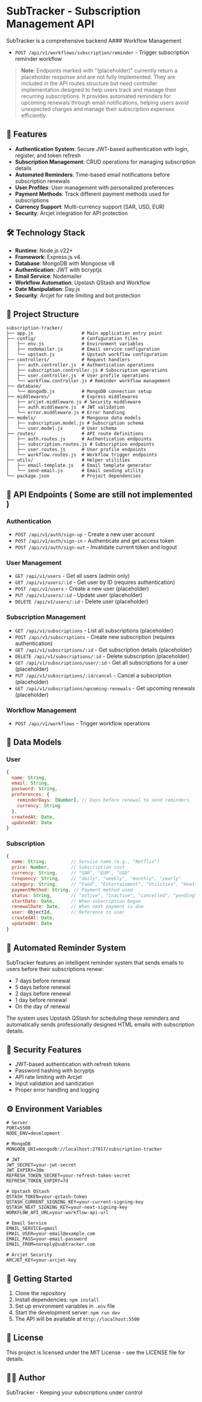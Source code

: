 # SubTracker - Subscription Management API

SubTracker is a comprehensive backend A### Workflow Management

-   `POST /api/v1/workflows/subscription/reminder` - Trigger subscription reminder workflow

> **Note**: Endpoints marked with "(placeholder)" currently return a placeholder response and are not fully implemented. They are included in the API routes structure but need controller implementation.designed to help users track and manage their recurring subscriptions. It provides automated reminders for upcoming renewals through email notifications, helping users avoid unexpected charges and manage their subscription expenses efficiently.

## 🌟 Features

-   **Authentication System**: Secure JWT-based authentication with login, register, and token refresh
-   **Subscription Management**: CRUD operations for managing subscription details
-   **Automated Reminders**: Time-based email notifications before subscription renewals
-   **User Profiles**: User management with personalized preferences
-   **Payment Methods**: Track different payment methods used for subscriptions
-   **Currency Support**: Multi-currency support (SAR, USD, EUR)
-   **Security**: Arcjet integration for API protection

## 🛠️ Technology Stack

-   **Runtime**: Node.js v22+
-   **Framework**: Express.js v4
-   **Database**: MongoDB with Mongoose v8
-   **Authentication**: JWT with bcryptjs
-   **Email Service**: Nodemailer
-   **Workflow Automation**: Upstash QStash and Workflow
-   **Date Manipulation**: Day.js
-   **Security**: Arcjet for rate limiting and bot protection

## 📁 Project Structure

```
subscription-tracker/
├── app.js                  # Main application entry point
├── config/                 # Configuration files
│   ├── env.js              # Environment variables
│   ├── nodemailer.js       # Email service configuration
│   └── upstash.js          # Upstash workflow configuration
├── controllers/            # Request handlers
│   ├── auth.controller.js  # Authentication operations
│   ├── subscription.controller.js # Subscription operations
│   ├── user.controller.js  # User profile operations
│   └── workflow.controller.js # Reminder workflow management
├── database/
│   └── mongodb.js          # MongoDB connection setup
├── middlewares/            # Express middlewares
│   ├── arcjet.middleware.js # Security middleware
│   ├── auth.middleware.js  # JWT validation
│   └── error.middleware.js # Error handling
├── models/                 # Mongoose data models
│   ├── subscription.model.js # Subscription schema
│   └── user.model.js       # User schema
├── routes/                 # API route definitions
│   ├── auth.routes.js      # Authentication endpoints
│   ├── subscription.routes.js # Subscription endpoints
│   ├── user.routes.js      # User profile endpoints
│   └── workflow.routes.js  # Workflow trigger endpoints
├── utils/                  # Helper utilities
│   ├── email-template.js   # Email template generator
│   └── send-email.js       # Email sending utility
└── package.json            # Project dependencies
```

## 🚀 API Endpoints ( Some are still not implemented )

### Authentication

-   `POST /api/v1/auth/sign-up` - Create a new user account
-   `POST /api/v1/auth/sign-in` - Authenticate and get access token
-   `POST /api/v1/auth/sign-out` - Invalidate current token and logout

### User Management

-   `GET /api/v1/users` - Get all users (admin only)
-   `GET /api/v1/users/:id` - Get user by ID (requires authentication)
-   `POST /api/v1/users` - Create a new user (placeholder)
-   `PUT /api/v1/users/:id` - Update user (placeholder)
-   `DELETE /api/v1/users/:id` - Delete user (placeholder)

### Subscription Management

-   `GET /api/v1/subscriptions` - List all subscriptions (placeholder)
-   `POST /api/v1/subscriptions` - Create new subscription (requires authentication)
-   `GET /api/v1/subscriptions/:id` - Get subscription details (placeholder)
-   `DELETE /api/v1/subscriptions/:id` - Delete subscription (placeholder)
-   `GET /api/v1/subscriptions/user/:id` - Get all subscriptions for a user (placeholder)
-   `PUT /api/v1/subscriptions/:id/cancel` - Cancel a subscription (placeholder)
-   `GET /api/v1/subscriptions/upcoming-renewals` - Get upcoming renewals (placeholder)

### Workflow Management

-   `POST /api/v1/workflows` - Trigger workflow operations

## 💾 Data Models

### User

```javascript
{
  name: String,
  email: String,
  password: String,
  preferences: {
    reminderDays: [Number], // Days before renewal to send reminders
    currency: String
  },
  createdAt: Date,
  updatedAt: Date
}
```

### Subscription

```javascript
{
  name: String,         // Service name (e.g., "Netflix")
  price: Number,        // Subscription cost
  currency: String,     // "SAR", "EUR", "USD"
  frequency: String,    // "daily", "weekly", "monthly", "yearly"
  category: String,     // "Food", "Entertainment", "Utilities", "Health"
  paymentMethod: String, // Payment method used
  status: String,       // "active", "inactive", "cancelled", "pending"
  startDate: Date,      // When subscription began
  renewalDate: Date,    // When next payment is due
  user: ObjectId,       // Reference to user
  createdAt: Date,
  updatedAt: Date
}
```

## 📧 Automated Reminder System

SubTracker features an intelligent reminder system that sends emails to users before their subscriptions renew:

-   7 days before renewal
-   5 days before renewal
-   2 days before renewal
-   1 day before renewal
-   On the day of renewal

The system uses Upstash QStash for scheduling these reminders and automatically sends professionally designed HTML emails with subscription details.

## 🔐 Security Features

-   JWT-based authentication with refresh tokens
-   Password hashing with bcryptjs
-   API rate limiting with Arcjet
-   Input validation and sanitization
-   Proper error handling and logging

## ⚙️ Environment Variables

```
# Server
PORT=5500
NODE_ENV=development

# MongoDB
MONGODB_URI=mongodb://localhost:27017/subscription-tracker

# JWT
JWT_SECRET=your-jwt-secret
JWT_EXPIRY=30m
REFRESH_TOKEN_SECRET=your-refresh-token-secret
REFRESH_TOKEN_EXPIRY=7d

# Upstash QStash
QSTASH_TOKEN=your-qstash-token
QSTASH_CURRENT_SIGNING_KEY=your-current-signing-key
QSTASH_NEXT_SIGNING_KEY=your-next-signing-key
WORKFLOW_API_URL=your-workflow-api-url

# Email Service
EMAIL_SERVICE=gmail
EMAIL_USER=your-email@example.com
EMAIL_PASS=your-email-password
EMAIL_FROM=noreply@subtracker.com

# Arcjet Security
ARCJET_KEY=your-arcjet-key
```

## 🚀 Getting Started

1. Clone the repository
2. Install dependencies: `npm install`
3. Set up environment variables in `.env` file
4. Start the development server: `npm run dev`
5. The API will be available at `http://localhost:5500`

## 📝 License

This project is licensed under the MIT License - see the LICENSE file for details.

## 👨‍💻 Author

SubTracker - Keeping your subscriptions under control
